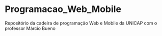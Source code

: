 # Programacao_Web_Mobile
 Repositório da cadeira de programação Web e Mobile da UNICAP com o professor Márcio Bueno
